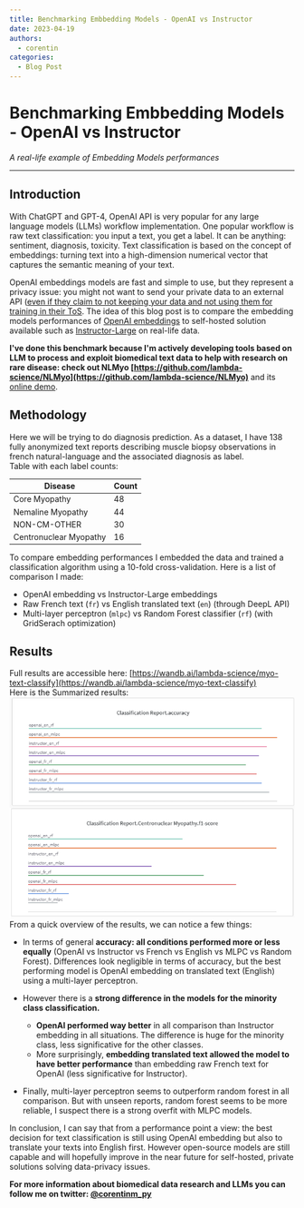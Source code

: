 ```yaml
---
title: Benchmarking Embbedding Models - OpenAI vs Instructor
date: 2023-04-19
authors:
  - corentin
categories:
  - Blog Post
---
```


# Benchmarking Embbedding Models - OpenAI vs Instructor

_A real-life example of Embedding Models performances_

<!-- more -->

---

## Introduction

With ChatGPT and GPT-4, OpenAI API is very popular for any large language models (LLMs) workflow implementation. One popular workflow is raw text classification: you input a text, you get a label. It can be anything: sentiment, diagnosis, toxicity. Text classification is based on the concept of embeddings: turning text into a high-dimension numerical vector that captures the semantic meaning of your text.

OpenAI embeddings models are fast and simple to use, but they represent a privacy issue: you might not want to send your private data to an external API ([even if they claim to not keeping your data and not using them for training in their ToS](https://openai.com/policies/api-data-usage-policies). The idea of this blog post is to compare the embedding models performances of [OpenAI embeddings](https://platform.openai.com/docs/guides/embeddings) to self-hosted solution available such as [Instructor-Large](https://huggingface.co/hkunlp/instructor-large) on real-life data.

**I've done this benchmark because I'm actively developing tools based on LLM to process and exploit biomedical text data to help with research on rare disease: check out NLMyo [https://github.com/lambda-science/NLMyo](https://github.com/lambda-science/NLMyo)** and its [online demo](https://lbgi.fr/NLMyo/).

## Methodology

Here we will be trying to do diagnosis prediction. As a dataset, I have 138 fully anonymized text reports describing muscle biopsy observations in french natural-language and the associated diagnosis as label.  
Table with each label counts:

<!-- prettier-ignore -->
| Disease                  | Count |
|--------------------------|-------|
| Core Myopathy            | 48    |
| Nemaline Myopathy        | 44    |
| NON-CM-OTHER             | 30    |
| Centronuclear Myopathy   | 16    |

To compare embedding performances I embedded the data and trained a classification algorithm using a 10-fold cross-validation. Here is a list of comparison I made:

- OpenAI embedding vs Instructor-Large embeddings
- Raw French text (`fr`) vs English translated text (`en`) (through DeepL API)
- Multi-layer perceptron (`mlpc`) vs Random Forest classifier (`rf`) (with GridSerach optimization)

## Results

Full results are accessible here: [https://wandb.ai/lambda-science/myo-text-classify](https://wandb.ai/lambda-science/myo-text-classify)  
Here is the Summarized results:
![Embedding Performance comparison](assets/embedding_comparaison_breakdown.png)  
From a quick overview of the results, we can notice a few things:

- In terms of general **accuracy: all conditions performed more or less equally** (OpenAI vs Instructor vs French vs English vs MLPC vs Random Forest). Differences look negligible in terms of accuracy, but the best performing model is OpenAI embedding on translated text (English) using a multi-layer perceptron.

- However there is a **strong difference in the models for the minority class classification.**

  - **OpenAI performed way better** in all comparison than Instructor embedding in all situations. The difference is huge for the minority class, less significative for the other classes.
  - More surprisingly, **embedding translated text allowed the model to have better performance** than embedding raw French text for OpenAI (less significative for Instructor).

- Finally, multi-layer perceptron seems to outperform random forest in all comparison. But with unseen reports, random forest seems to be more reliable, I suspect there is a strong overfit with MLPC models.

In conclusion, I can say that from a performance point a view: the best decision for text classification is still using OpenAI embedding but also to translate your texts into English first. However open-source models are still capable and will hopefully improve in the near future for self-hosted, private solutions solving data-privacy issues.

**For more information about biomedical data research and LLMs you can follow me on twitter: [@corentinm_py](https://twitter.com/corentinm_py)**
